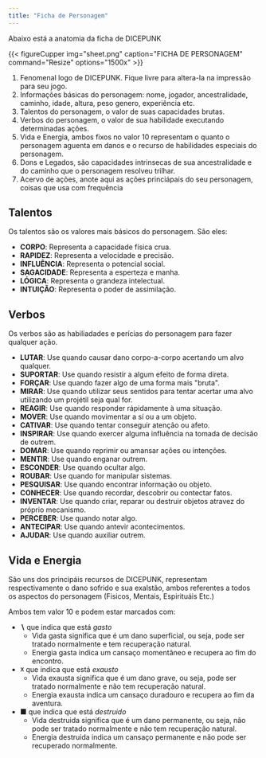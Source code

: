 ```yaml
---
title: "Ficha de Personagem"
---
```


Abaixo está a anatomia da ficha de DICEPUNK

{{< figureCupper
img="sheet.png"
caption="FICHA DE PERSONAGEM"
command="Resize"
options="1500x" >}}

1. Fenomenal logo de DICEPUNK. Fique livre para altera-la na impressão para seu jogo.
2. Informações básicas do personagem: nome, jogador, ancestralidade, caminho, idade, altura, peso genero, experiência etc.
3. Talentos do personagem, o valor de suas capacidades brutas.
4. Verbos do personagem, o valor de sua habilidade executando determinadas ações.
5. Vida e Energia, ambos fixos no valor 10 representam o quanto o personagem aguenta em danos e o recurso de habilidades especiais do personagem.
6. Dons e Legados, são capacidades intrinsecas de sua ancestralidade e do caminho que o personagem resolveu trilhar.
7. Acervo de ações, anote aqui as ações princiápais do seu personagem, coisas que usa com frequência

## Talentos

Os talentos são os valores mais básicos do personagem.
São eles:

- **CORPO**: Representa a capacidade física crua.
- **RAPIDEZ**: Representa a velocidade e precisão.
- **INFLUÊNCIA**: Representa o potencial social.
- **SAGACIDADE**: Representa a esperteza e manha.
- **LÓGICA**: Representa o grandeza intelectual.
- **INTUIÇÃO**: Representa o poder de assimilação.

## Verbos

Os verbos são as habiliadades e perícias do personagem para fazer qualquer ação.

- **LUTAR**: Use quando causar dano corpo-a-corpo acertando um alvo qualquer.
- **SUPORTAR**: Use quando resistir a algum efeito de forma direta.
- **FORÇAR**: Use quando fazer algo de uma forma mais "bruta".
- **MIRAR**: Use quando utilizar seus sentidos para tentar acertar uma alvo utilizando um projétil seja qual for.
- **REAGIR**: Use quando responder rápidamente à uma situação.
- **MOVER**: Use quando movimentar a sí ou a um objeto.
- **CATIVAR**: Use quando tentar conseguir atenção ou afeto.
- **INSPIRAR**: Use quando exercer alguma influência na tomada de decisão de outrem.
- **DOMAR**: Use quando reprimir ou amansar ações ou intenções.
- **MENTIR**: Use quando enganar outrem.
- **ESCONDER**: Use quando ocultar algo.
- **ROUBAR**: Use quando for manipular sistemas.
- **PESQUISAR**: Use quando encontrar informação ou objeto.
- **CONHECER**: Use quando recordar, descobrir ou contectar fatos.
- **INVENTAR**: Use quando criar, reparar ou destruir objetos atravez do próprio mecanismo.
- **PERCEBER**: Use quando notar algo.
- **ANTECIPAR**: Use quando antevir acontecimentos.
- **AJUDAR**: Use quando auxiliar outrem.

## Vida e Energia

São uns dos principáis recursos de DICEPUNK, representam respectivamente o dano sofrido e sua exalstão, ambos referentes a todos os aspectos do personagem (Fisicos, Mentais, Espirituáis Etc.)

Ambos tem valor 10 e podem estar marcados com:
 - **&#8726;** que indica que está *gasto*
    - Vida gasta significa que é um dano superficial, ou seja, pode ser tratado normalmente e tem recuperação natural.
    - Energia gasta indica um cansaço momentâneo e recupera ao fim do encontro.
 - **&#9747;** que indica que está *exausto*
    - Vida exausta significa que é um dano grave, ou seja, pode ser tratado normalmente e não tem recuperação natural.
    - Energia exausta indica um cansaço duradouro e recupera ao fim da aventura.
 - **&#9632;** que indica que está *destruido*
    - Vida destruida significa que é um dano permanente, ou seja, não pode ser tratado normalmente e não tem recuperação natural. 
    - Energia destruida indica um cansaço permanente e não pode ser recuperado normalmente. 
